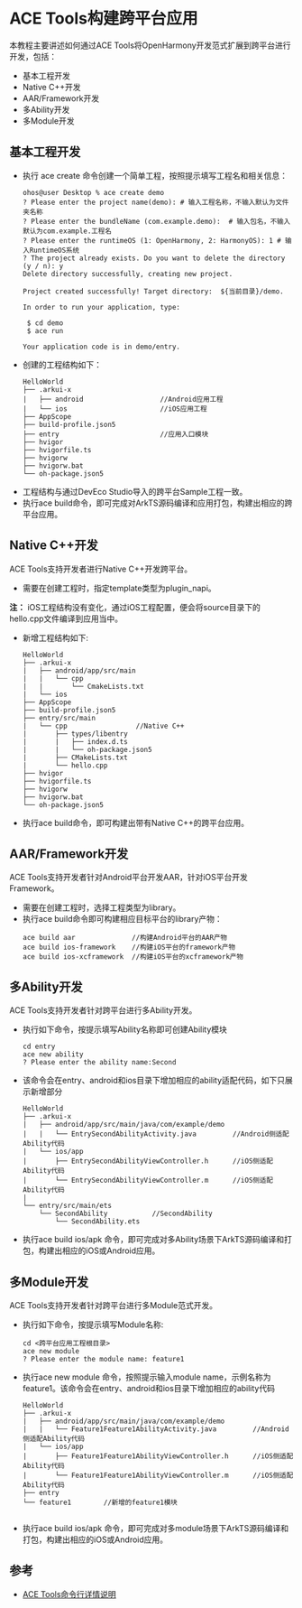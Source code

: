 # ACE Tools构建跨平台应用

本教程主要讲述如何通过ACE Tools将OpenHarmony开发范式扩展到跨平台进行开发，包括：

* 基本工程开发
* Native C++开发
* AAR/Framework开发
* 多Ability开发
* 多Module开发

## 基本工程开发
* 执行 ace create 命令创建一个简单工程，按照提示填写工程名和相关信息：
    ```shell
    ohos@user Desktop % ace create demo
   ? Please enter the project name(demo): # 输入工程名称，不输入默认为文件夹名称
   ? Please enter the bundleName (com.example.demo):  # 输入包名，不输入默认为com.example.工程名
   ? Please enter the runtimeOS (1: OpenHarmony, 2: HarmonyOS): 1 # 输入RuntimeOS系统
   ? The project already exists. Do you want to delete the directory (y / n): y
   Delete directory successfully, creating new project.
   
   Project created successfully! Target directory:  ${当前目录}/demo.
   
   In order to run your application, type:
   
     $ cd demo
     $ ace run
   
   Your application code is in demo/entry.
   ```
* 创建的工程结构如下：
    ```
    HelloWorld
    ├── .arkui-x
    |   ├── android                   //Android应用工程
    |   └── ios                       //iOS应用工程
    ├── AppScope
    ├── build-profile.json5
    ├── entry                         //应用入口模块
    ├── hvigor
    ├── hvigorfile.ts
    ├── hvigorw
    ├── hvigorw.bat
    └── oh-package.json5
    ```
* 工程结构与通过DevEco Studio导入的跨平台Sample工程一致。
* 执行ace build命令，即可完成对ArkTS源码编译和应用打包，构建出相应的跨平台应用。
## Native C++开发
ACE Tools支持开发者进行Native C++开发跨平台。
* 需要在创建工程时，指定template类型为plugin_napi。

**注：** iOS工程结构没有变化，通过iOS工程配置，便会将source目录下的hello.cpp文件编译到应用当中。 

* 新增工程结构如下:

    ```
    HelloWorld
    ├── .arkui-x
    |   ├── android/app/src/main  
    |   |   └── cpp
    |   |       └── CmakeLists.txt
    |   └── ios             
    ├── AppScope                             
    ├── build-profile.json5
    ├── entry/src/main
    |   └── cpp                 //Native C++
    |       ├── types/libentry
    |       |   ├── index.d.ts 
    |       |   └── oh-package.json5
    |       ├── CMakeLists.txt
    |       └── hello.cpp 
    ├── hvigor
    ├── hvigorfile.ts
    ├── hvigorw
    ├── hvigorw.bat
    └── oh-package.json5
    ```
* 执行ace build命令，即可构建出带有Native C++的跨平台应用。
## AAR/Framework开发
ACE Tools支持开发者针对Android平台开发AAR，针对iOS平台开发Framework。
* 需要在创建工程时，选择工程类型为library。
* 执行ace build命令即可构建相应目标平台的library产物：
    ```shell
    ace build aar              //构建Android平台的AAR产物
    ace build ios-framework    //构建iOS平台的framework产物
    ace build ios-xcframework  //构建iOS平台的xcframework产物
    ```
## 多Ability开发
ACE Tools支持开发者针对跨平台进行多Ability开发。
* 执行如下命令，按提示填写Ability名称即可创建Ability模块
    ```
    cd entry
    ace new ability
    ? Please enter the ability name:Second
    ```
* 该命令会在entry、android和ios目录下增加相应的ability适配代码，如下只展示新增部分
    ```
    HelloWorld
    ├── .arkui-x
    |   ├── android/app/src/main/java/com/example/demo
    |   |   └── EntrySecondAbilityActivity.java         //Android侧适配Ability代码                   
    |   └── ios/app
    |       ├── EntrySecondAbilityViewController.h      //iOS侧适配Ability代码
    |       └── EntrySecondAbilityViewController.m      //iOS侧适配Ability代码                        
    |               
    └── entry/src/main/ets              
        └── SecondAbility           //SecondAbility
            └── SecondAbility.ets             
    ```
* 执行ace build ios/apk 命令，即可完成对多Ability场景下ArkTS源码编译和打包，构建出相应的iOS或Android应用。
## 多Module开发
ACE Tools支持开发者针对跨平台进行多Module范式开发。
* 执行如下命令，按提示填写Module名称:
    ```
    cd <跨平台应用工程根目录>
    ace new module
    ? Please enter the module name: feature1
    ```
* 执行ace new module 命令，按照提示输入module name，示例名称为feature1。该命令会在entry、android和ios目录下增加相应的ability代码
    ```
    HelloWorld
    ├── .arkui-x
    |   ├── android/app/src/main/java/com/example/demo
    |   |   └── Feature1Feature1AbilityActivity.java         //Android侧适配Ability代码
    |   └── ios/app
    |       ├── Feature1Feature1AbilityViewController.h      //iOS侧适配Ability代码
    |       └── Feature1Feature1AbilityViewController.m      //iOS侧适配Ability代码                        
    ├── entry              
    └── feature1        //新增的feature1模块
             
    ```
* 执行ace build ios/apk 命令，即可完成对多module场景下ArkTS源码编译和打包，构建出相应的iOS或Android应用。

##  参考

- [ACE Tools命令行详情说明](https://gitee.com/arkui-x/cli/blob/master/README.md)